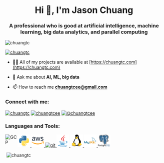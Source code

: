 <h1 align="center">Hi 👋, I'm Jason Chuang</h1>
<h3 align="center">A professional who is good at artificial intelligence, machine learning, big data analytics, and parallel computing</h3>

<p align="left"> <img src="https://komarev.com/ghpvc/?username=chuangtc&label=Profile%20views&color=0e75b6&style=flat" alt="chuangtc" /> </p>

<p align="left"> <a href="https://github.com/ryo-ma/github-profile-trophy"><img src="https://github-profile-trophy.vercel.app/?username=chuangtc" alt="chuangtc" /></a> </p>

- 👨‍💻 All of my projects are available at [https://chuangtc.com](https://chuangtc.com)

- 💬 Ask me about **AI, ML, big data**

- 📫 How to reach me **chuangtcee@gmail.com**

<h3 align="left">Connect with me:</h3>
<p align="left">
<a href="https://linkedin.com/in/chuangtc" target="blank"><img align="center" src="https://raw.githubusercontent.com/rahuldkjain/github-profile-readme-generator/master/src/images/icons/Social/linked-in-alt.svg" alt="chuangtc" height="30" width="40" /></a>
<a href="https://kaggle.com/chuangtcee" target="blank"><img align="center" src="https://raw.githubusercontent.com/rahuldkjain/github-profile-readme-generator/master/src/images/icons/Social/kaggle.svg" alt="chuangtcee" height="30" width="40" /></a>
<a href="https://medium.com/@chuangtcee" target="blank"><img align="center" src="https://raw.githubusercontent.com/rahuldkjain/github-profile-readme-generator/master/src/images/icons/Social/medium.svg" alt="@chuangtcee" height="30" width="40" /></a>
</p>

<h3 align="left">Languages and Tools:</h3>
<p align="left"> 
  <a href="https://www.python.org" target="_blank"> <img src="https://raw.githubusercontent.com/devicons/devicon/master/icons/python/python-original.svg" alt="python" width="40" height="40"/> </a>
  <a href="https://cloud.google.com/" target="_blank"><img align="left" alt="GCP"  src="https://github.com/melanieshi0120/melanieshi0120/blob/master/images/GCP_LOG.png" alt="GCP" width="40" height="40"/> </a>
  <a href="https://aws.amazon.com" target="_blank"> <img src="https://raw.githubusercontent.com/devicons/devicon/master/icons/amazonwebservices/amazonwebservices-original-wordmark.svg" alt="aws" width="40" height="40"/> </a>
  <a href="https://git-scm.com/" target="_blank"> <img src="https://www.vectorlogo.zone/logos/git-scm/git-scm-icon.svg" alt="git" width="40" height="40"/> </a>
  <a href="https://www.java.com" target="_blank"> <img src="https://raw.githubusercontent.com/devicons/devicon/master/icons/java/java-original.svg" alt="java" width="40" height="40"/> </a> 
  <a href="https://www.linux.org/" target="_blank"> <img src="https://raw.githubusercontent.com/devicons/devicon/master/icons/linux/linux-original.svg" alt="linux" width="40" height="40"/> </a> 
  <a href="https://www.mysql.com/" target="_blank"> <img src="https://raw.githubusercontent.com/devicons/devicon/master/icons/mysql/mysql-original-wordmark.svg" alt="mysql" width="40" height="40"/> </a> 
  <a href="https://www.postgresql.org" target="_blank"> <img src="https://raw.githubusercontent.com/devicons/devicon/master/icons/postgresql/postgresql-original-wordmark.svg" alt="postgresql" width="40" height="40"/> </a> 
</p>

<p>&nbsp;<img align="center" src="https://github-readme-stats.vercel.app/api?username=chuangtc&show_icons=true&locale=en" alt="chuangtc" /></p>
